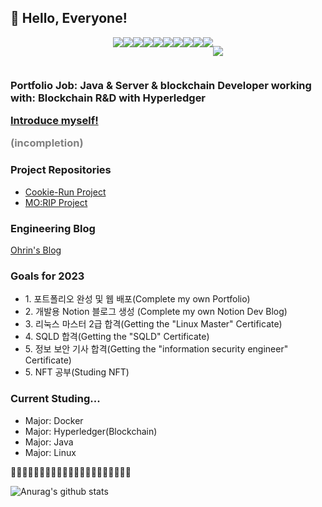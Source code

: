 <h2>👋 Hello, Everyone!</h2>
<div style="display:flex; justify-content:center;">
  <img src="https://img.shields.io/badge/Hyperledger%20Fabric-critical?style=flat-square&logo=Hyperledger&logoColor=white"/></a>
  <img src="https://img.shields.io/badge/JAVA-blueviolet?style=flat-square&logo=Java&logoColor=white"/></a>
  <img src="https://img.shields.io/badge/JavaScript-yellow?style=flat-square&logo=JavaScript&logoColor=white"/></a>
  <img src="https://img.shields.io/badge/Docker-yellowgreen?style=flat-square&logo=Docker&logoColor=white"/></a>
  <img src="https://img.shields.io/badge/CSS-sucess?style=flat-square&logo=CSS3&logoColor=white"/></a>
  <img src="https://img.shields.io/badge/HTML-informational?style=flat-square&logo=HTML5&logoColor=white"/></a>
  <img src="https://img.shields.io/badge/Spring-9cf?style=flat-square&logo=Spring&logoColor=white"/></a>
  <img src="https://img.shields.io/badge/MariaDB-ff69b4?style=flat-square&logo=MariaDB&logoColor=white"/></a>
  <img src="https://img.shields.io/badge/Android-purple?style=flat-square&logo=Android&logoColor=white"/></a>
  <img src="https://img.shields.io/badge/Apache-lightgrey?style=flat-square&logo=Apache&logoColor=white"/></a>
  
  <img src="https://img.shields.io/badge/Git-black?style=flat-square&logo=Git&logoColor=white"/></a>
  
</div>

<h3>Portfolio</h>
Job: Java & Server & blockchain Developer
working with: Blockchain R&D with Hyperledger

<a href="https://ohsanrim.github.io/web-portfolio/harin_portfolio.html">Introduce myself!</a>
<p style="color:gray;">(incompletion)</p>
<h3>Project Repositories</h3>
<ul>
  <li><a href="https://github.com/ohsanrim/CookieRun_project">Cookie-Run Project</a></li>
  <li><a href="https://github.com/ohsanrim/morip">MO:RIP Project</a></li>
</ul>

<h3>Engineering Blog</h3>
<a href="https://blog.naver.com/ka28">Ohrin's Blog</a>
<h3>Goals for 2023</h3>
<ul>
  <li>1. 포트폴리오 완성 및 웹 배포(Complete my own Portfolio)</li>
  <li>2. 개발용 Notion 블로그 생성 (Complete my own Notion Dev Blog)</li>
  <li>3. 리눅스 마스터 2급 합격(Getting the "Linux Master" Certificate)</li>
  <li>4. SQLD 합격(Getting the "SQLD" Certificate)</li>
  <li>5. 정보 보안 기사 합격(Getting the "information security engineer" Certificate)</li>
  <li>5. NFT 공부(Studing NFT)</li>
</ul>

<h3>Current Studing...</h3>
<ul>
  <li>Major: Docker</li>
  <li>Major: Hyperledger(Blockchain)</li>
  <li>Major: Java</li>
  <li>Major: Linux</li>
</ul>

🌱🌱🌱🌱🌱🌱🌱🌱🌱🌱🌱🌱🌱🌱🌱🌱🌱🌱🌱🌱🌱


![Anurag's github stats](https://github-readme-stats.vercel.app/api?username=ohsanrim&show_icons=true&theme=dracula)


<!--
**ohsanrim/ohsanrim** is a ✨ _special_ ✨ repository because its `README.md` (this file) appears on your GitHub profile.

Here are some ideas to get you started:

- 🔭 I’m currently working on ...
- 🌱 I’m currently learning ...
- 👯 I’m looking to collaborate on ...
- 🤔 I’m looking for help with ...
- 💬 Ask me about ...
- 📫 How to reach me: ...
- 😄 Pronouns: ...
- ⚡ Fun fact: ...
-->
